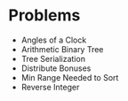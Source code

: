 # Problems
- Angles of a Clock
- Arithmetic Binary Tree
- Tree Serialization
- Distribute Bonuses
- Min Range Needed to Sort
- Reverse Integer
